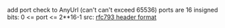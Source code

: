 add port check to AnyUrl (can't can't exceed 65536) ports are 16 insigned bits: 0 <= port <= 2**16-1 src: [rfc793 header format](https://tools.ietf.org/html/rfc793#section-3.1)

